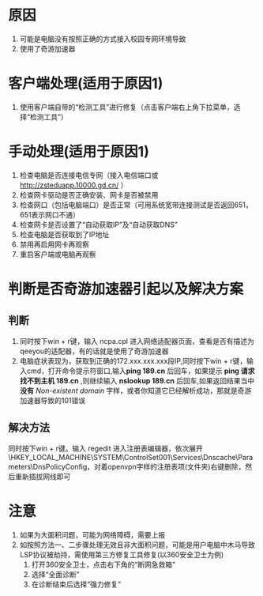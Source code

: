 <!-- TITLE: 故障 101 网络不通 -->
<!-- SUBTITLE: 本错误属于天翼校园客户端错误 -->

# 原因

1. 可能是电脑没有按照正确的方式接入校园专网环境导致
2. 使用了奇游加速器

# 客户端处理(适用于原因1)

1. 使用客户端自带的“检测工具”进行修复（点击客户端右上角下拉菜单，选择“检测工具”）


# 手动处理(适用于原因1)

1. 检查电脑是否连接电信专网（接入电信端口或 http://zsteduapp.10000.gd.cn/ ）
2. 检查网卡驱动是否正确安装、网卡是否被禁用
3. 检查网口（包括电脑端口）是否正常（可用系统宽带连接测试是否返回651，651表示网口不通）
4. 检查网卡是否设置了“自动获取IP”及“自动获取DNS”
5. 检查电脑是否获取到了IP地址
6. 禁用再启用网卡再观察
7. 重启客户端或电脑再观察

# 判断是否奇游加速器引起以及解决方案
## 判断
1. 同时按下win + r键，输入 ncpa.cpl 进入网络适配器页面，查看是否有描述为qeeyou的适配器，有的话就是使用了奇游加速器
2. 电脑症状表现为，获取到正确的172.xxx.xxx.xxx段IP,同时按下win + r键，输入cmd，打开命令提示符窗口,输入**ping 189.cn** 后回车，如果提示 **ping 请求找不到主机 189.cn** ,则继续输入 **nslookup 189.cn** 后回车,如果返回结果当中**没有** *Non-existent domain* 字样，或者你知道它已经解析成功，那就是奇游加速器导致的101错误

## 解决方法
同时按下win + r键。输入 regedit 进入注册表编辑器，依次展开\HKEY_LOCAL_MACHINE\SYSTEM\ControlSet001\Services\Dnscache\Parameters\DnsPolicyConfig，对着openvpn字样的注册表项(文件夹)右键删除，然后重新插拔网线即可

# 注意

1. 如果为大面积问题，可能为网络障碍，需要上报
2. 如按照方法一、二步骤处理无效且非大面积问题，可能是用户电脑中木马导致LSP协议被劫持，需使用第三方修复工具修复(以360安全卫士为例)
   1. 打开360安全卫士，点击右下角的“断网急救箱”
   2. 选择“全面诊断”
   3. 在诊断结束后选择“强力修复”
